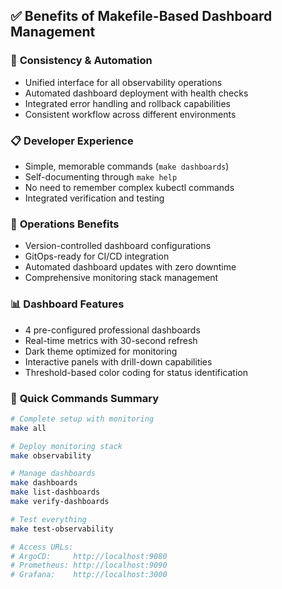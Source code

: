 ## ✅ Benefits of Makefile-Based Dashboard Management

### 🔄 **Consistency & Automation**
- Unified interface for all observability operations
- Automated dashboard deployment with health checks
- Integrated error handling and rollback capabilities
- Consistent workflow across different environments

### 📋 **Developer Experience**
- Simple, memorable commands (`make dashboards`)
- Self-documenting through `make help`
- No need to remember complex kubectl commands
- Integrated verification and testing

### 🔧 **Operations Benefits**  
- Version-controlled dashboard configurations
- GitOps-ready for CI/CD integration
- Automated dashboard updates with zero downtime
- Comprehensive monitoring stack management

### 📊 **Dashboard Features**
- 4 pre-configured professional dashboards
- Real-time metrics with 30-second refresh
- Dark theme optimized for monitoring
- Interactive panels with drill-down capabilities
- Threshold-based color coding for status identification

### 🚀 **Quick Commands Summary**
```bash
# Complete setup with monitoring
make all

# Deploy monitoring stack  
make observability

# Manage dashboards
make dashboards
make list-dashboards
make verify-dashboards

# Test everything
make test-observability

# Access URLs:
# ArgoCD:     http://localhost:9080
# Prometheus: http://localhost:9090  
# Grafana:    http://localhost:3000
```
